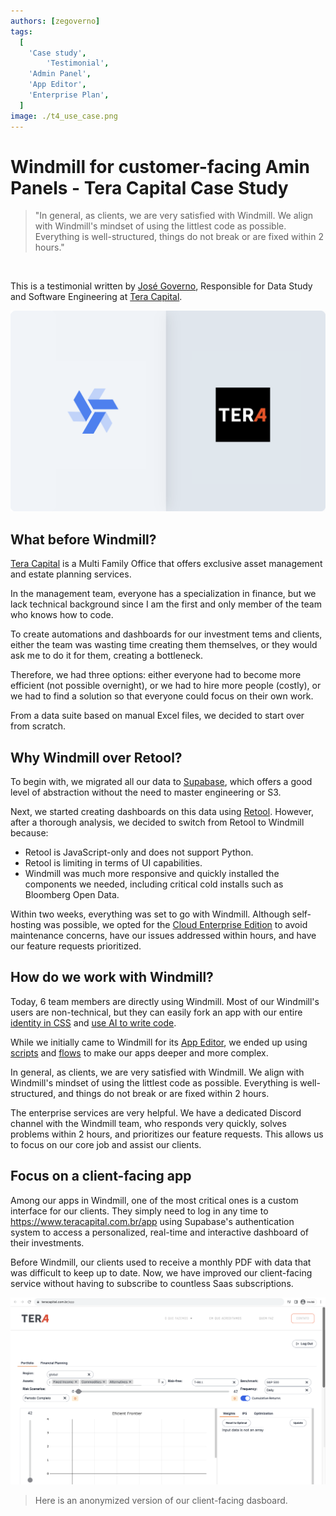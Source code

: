 ```yaml
---
authors: [zegoverno]
tags:
  [
    'Case study',
		'Testimonial',
    'Admin Panel',
    'App Editor',
    'Enterprise Plan',
  ]
image: ./t4_use_case.png
---
```


# Windmill for customer-facing Amin Panels - Tera Capital Case Study

> "In general, as clients, we are very satisfied with Windmill. We align with Windmill's mindset of using the littlest code as possible. Everything is well-structured, things do not break or are fixed within 2 hours."

<br/>

This is a testimonial written by [José Governo](https://www.linkedin.com/in/jose-governo/), Responsible for Data Study and Software Engineering at [Tera Capital](https://www.teracapital.com.br/).

![Tera Capital Case Study](./t4_use_case.png "Tera Capital Case Study")

## What before Windmill?

[Tera Capital](https://www.teracapital.com.br/) is a Multi Family Office that offers exclusive asset management and estate planning services.

In the management team, everyone has a specialization in finance, but we lack technical background since I am the first and only member of the team who knows how to code.

To create automations and dashboards for our investment tems and clients, either the team was wasting time creating them themselves, or they would ask me to do it for them, creating a bottleneck.

Therefore, we had three options: either everyone had to become more efficient (not possible overnight), or we had to hire more people (costly), or we had to find a solution so that everyone could focus on their own work.

From a data suite based on manual Excel files, we decided to start over from scratch.

## Why Windmill over Retool?

To begin with, we migrated all our data to [Supabase](https://supabase.com/), which offers a good level of abstraction without the need to master engineering or S3.

Next, we started creating dashboards on this data using <a href="https://retool.com/" rel="nofollow">Retool</a>. However, after a thorough analysis, we decided to switch from Retool to Windmill because:
- Retool is JavaScript-only and does not support Python.
- Retool is limiting in terms of UI capabilities.
- Windmill was much more responsive and quickly installed the components we needed, including critical cold installs such as Bloomberg Open Data.

Within two weeks, everything was set to go with Windmill. Although self-hosting was possible, we opted for the [Cloud Enterprise Edition](/pricing) to avoid maintenance concerns, have our issues addressed within hours, and have our feature requests prioritized.

## How do we work with Windmill?

Today, 6 team members are directly using Windmill. Most of our Windmill's users are non-technical, but they can easily fork an app with our entire [identity in CSS](/docs/apps/app_configuration-settings/app_styling) and [use AI to write code](/docs/core_concepts/ai_generation).

While we initially came to Windmill for its [App Editor](/docs/apps/app_editor), we ended up using [scripts](/docs/script_editor) and [flows](/docs/flows/flow_editor) to make our apps deeper and more complex.

In general, as clients, we are very satisfied with Windmill. We align with Windmill's mindset of using the littlest code as possible. Everything is well-structured, and things do not break or are fixed within 2 hours.

The enterprise services are very helpful. We have a dedicated Discord channel with the Windmill team, who responds very quickly, solves problems within 2 hours, and prioritizes our feature requests. This allows us to focus on our core job and assist our clients.

## Focus on a client-facing app

Among our apps in Windmill, one of the most critical ones is a custom interface for our clients. They simply need to log in any time to https://www.teracapital.com.br/app using Supabase's authentication system to access a personalized, real-time and interactive dashboard of their investments.

Before Windmill, our clients used to receive a monthly PDF with data that was difficult to keep up to date. Now, we have improved our client-facing service without having to subscribe to countless Saas subscriptions.

![T4 Client App](./t4_client_app.png "Client-facing app")
> Here is an anonymized version of our client-facing dasboard.